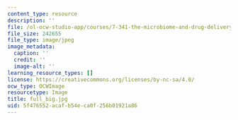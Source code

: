 ```yaml
---
content_type: resource
description: ''
file: /ol-ocw-studio-app/courses/7-341-the-microbiome-and-drug-delivery-cross-species-communication-in-health-and-disease-spring-2018/5f476552acafb54eca0f256b01921a86_full_big.jpg
file_size: 242655
file_type: image/jpeg
image_metadata:
  caption: ''
  credit: ''
  image-alt: ''
learning_resource_types: []
license: https://creativecommons.org/licenses/by-nc-sa/4.0/
ocw_type: OCWImage
resourcetype: Image
title: full_big.jpg
uid: 5f476552-acaf-b54e-ca0f-256b01921a86
---
```

